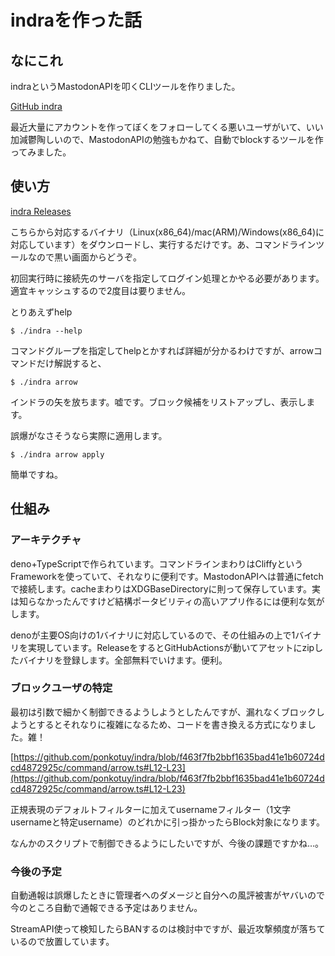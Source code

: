 # indraを作った話

## なにこれ

indraというMastodonAPIを叩くCLIツールを作りました。

[GitHub indra](https://github.com/ponkotuy/indra/)

最近大量にアカウントを作ってぼくをフォローしてくる悪いユーザがいて、いい加減鬱陶しいので、MastodonAPIの勉強もかねて、自動でblockするツールを作ってみました。

## 使い方

[indra Releases](https://github.com/ponkotuy/indra/releases/)

こちらから対応するバイナリ（Linux(x86_64)/mac(ARM)/Windows(x86_64)に対応しています）をダウンロードし、実行するだけです。あ、コマンドラインツールなので黒い画面からどうぞ。

初回実行時に接続先のサーバを指定してログイン処理とかやる必要があります。適宜キャッシュするので2度目は要りません。

とりあえずhelp

```
$ ./indra --help
```

コマンドグループを指定してhelpとかすれば詳細が分かるわけですが、arrowコマンドだけ解説すると、

```
$ ./indra arrow
```

インドラの矢を放ちます。嘘です。ブロック候補をリストアップし、表示します。

誤爆がなさそうなら実際に適用します。

```
$ ./indra arrow apply
```

簡単ですね。

## 仕組み

### アーキテクチャ

deno+TypeScriptで作られています。コマンドラインまわりはCliffyというFrameworkを使っていて、それなりに便利です。MastodonAPIへは普通にfetchで接続します。cacheまわりはXDGBaseDirectoryに則って保存しています。実は知らなかったんですけど結構ポータビリティの高いアプリ作るには便利な気がします。

denoが主要OS向けの1バイナリに対応しているので、その仕組みの上で1バイナリを実現しています。ReleaseをするとGitHubActionsが動いてアセットにzipしたバイナリを登録します。全部無料でいけます。便利。

### ブロックユーザの特定

最初は引数で細かく制御できるようしようとしたんですが、漏れなくブロックしようとするとそれなりに複雑になるため、コードを書き換える方式になりました。雑！

[https://github.com/ponkotuy/indra/blob/f463f7fb2bbf1635bad41e1b60724dcd4872925c/command/arrow.ts#L12-L23](https://github.com/ponkotuy/indra/blob/f463f7fb2bbf1635bad41e1b60724dcd4872925c/command/arrow.ts#L12-L23)

正規表現のデフォルトフィルターに加えてusernameフィルター（1文字usernameと特定username）のどれかに引っ掛かったらBlock対象になります。

なんかのスクリプトで制御できるようにしたいですが、今後の課題ですかね…。

### 今後の予定

自動通報は誤爆したときに管理者へのダメージと自分への風評被害がヤバいので今のところ自動で通報できる予定はありません。

StreamAPI使って検知したらBANするのは検討中ですが、最近攻撃頻度が落ちているので放置しています。
